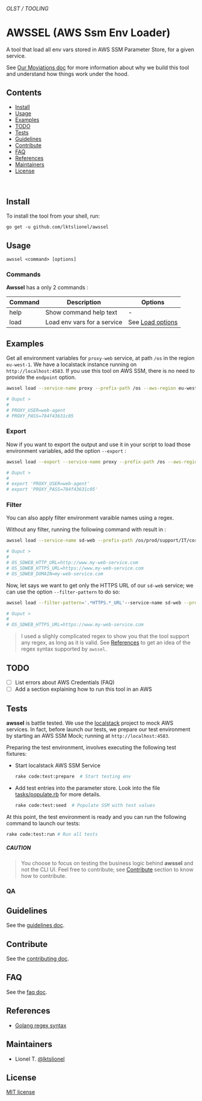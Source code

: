 ###### OLST / TOOLING
# AWSSEL (AWS Ssm Env Loader)


A tool that load all env vars stored in AWS SSM Parameter Store, for a given service.

See [Our Moviations doc](docs/awssel/motivations.md) for more information about why we build this tool and understand how things work under the hood.



## Contents

* [Install]
* [Usage]
* [Examples]
* [TODO]
* [Tests]
* [Guidelines]
* [Contribute]
* [FAQ]
* [References]
* [Maintainers]
* [License]

<br>

## Install

To install the tool from your shell, run:

```
go get -u github.com/lktslionel/awssel
```

## Usage

```
awssel <command> [options]
```

### Commands

**Awssel** has a only 2 commands : 



Command | Description | Options
---------|----------|---------
 help | Show command help text | -
 load | Load env vars for a service | See [Load options](docs/awssel/cmd/load.md)


## Examples

Get all environment variables for `proxy-web` service, at path `/os` in the region `eu-west-1`.
We have a localstack instance running on `http://localhost:4583`.
If you use this tool on AWS SSM, there is no need to provide the `endpoint` option.

```bash
awssel load --service-name proxy --prefix-path /os --aws-region eu-west-1 --endpoint http://localhost:4583

# Ouput >
# 
# PROXY_USER=web-agent
# PROXY_PASS=784f43631c05
```

### Export

Now if you want to export the output and use it in your script to load those environment variables, add the option `--export` : 

```bash
awssel load --export --service-name proxy --prefix-path /os --aws-region eu-west-1 --endpoint http://localhost:4583 

# Ouput >
# 
# export 'PROXY_USER=web-agent'
# export 'PROXY_PASS=784f43631c05'
```

### Filter

You can also apply filter environment varaible names using a regex.  

Without any filter, running the following command with result in : 

```bash
awssel load --service-name sd-web --prefix-path /os/prod/support/IT/core  --aws-region eu-west-1 --filter-pattern=".*URL"  --endpoint http://localhost:4583 --export

# Ouput >
# 
# OS_SDWEB_HTTP_URL=http://www.my-web-service.com
# OS_SDWEB_HTTPS_URL=https://www.my-web-service.com
# OS_SDWEB_DOMAIN=my-web-service.com
```

Now, let says we want to get only the HTTPS URL of our `sd-web` service; we can use the option `--filter-pattern` to do so:


```bash
awssel load --filter-pattern='.*HTTPS.*_URL'--service-name sd-web --prefix-path /os/prod/support/IT/core  --aws-region eu-west-1   --endpoint http://localhost:4583 

# Ouput >
# 
# OS_SDWEB_HTTPS_URL=https://www.my-web-service.com
```

> I used a slighly complicated regex to show you that the tool support any regex, as long as it is valid.
> See [References] to get an idea of the regex syntax supported by `awssel`.

## TODO

* [ ] List errors about AWS Credentials (FAQ)
* [ ] Add a section explaining how to run this tool in an AWS

## Tests

**awssel** is battle tested. We use the [localstack](https://github.com/localstack/localstack) project to mock AWS services.
In fact, before launch our tests, we prepare our test environment by starting an AWS SSM Mock; running at `http://localhost:4583`.

Preparing the test environment, involves executing the following test fixtures: 

- Start localstack AWS SSM Service
  ```bash
  rake code:test:prepare  # Start testing env
  ```
- Add test entries into the parameter store. Look into the file [tasks/populate.rb](tasks/populate.rb) for more details.
  ```bash
  rake code:test:seed  # Populate SSM with test values
  ```

At this point, the test environment is ready and you can run the following command to launch our tests:

```bash
rake code:test:run # Run all tests
```

##### CAUTION
> You choose to focus on testing the business logic behind **awssel** and not the CLI UI.
> Feel free to contribute; see [Contribute](#contribute) section to know how to contribute.


### QA


## Guidelines

See the [guidelines doc].

## Contribute

See the [contributing doc].

## FAQ

See the [faq doc].

## References

* [Golang regex syntax](https://github.com/google/re2/wiki/Syntax)

## Maintainers

* Lionel T. [@lktslionel](https://twitter.com/lktslionel)

## License
 
[MIT license]


[Changelog]: docs/CHANGELOG.md
[contributing doc]: docs/CONTRIBUTE.md
[guidelines doc]: docs/GUIDELINES.md
[faq doc]: docs/FAQ.md
[MIT license]: LICENSE
[Install]: #install
[Usage]: #usage
[Examples]: #examples
[TODO]: #todo
[Tests]: #tests
[Guidelines]: #guidelines
[Contribute]: #contribute
[FAQ]: #fAQ
[References]: #references
[Maintainers]: #maintainers
[License]: #license
